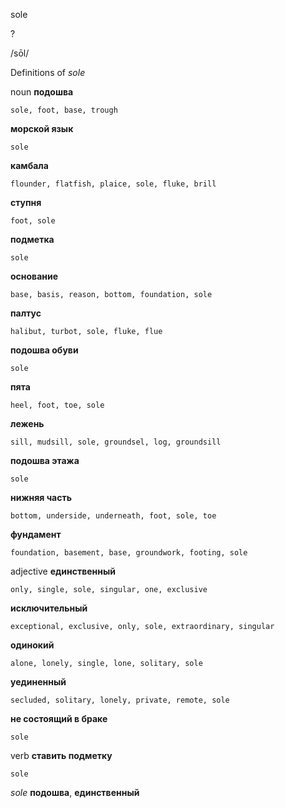sole

?

/sōl/

Definitions of _sole_

noun
**подошва**

    sole, foot, base, trough
**морской язык**

    sole
**камбала**

    flounder, flatfish, plaice, sole, fluke, brill
**ступня**

    foot, sole
**подметка**

    sole
**основание**

    base, basis, reason, bottom, foundation, sole
**палтус**

    halibut, turbot, sole, fluke, flue
**подошва обуви**

    sole
**пята**

    heel, foot, toe, sole
**лежень**

    sill, mudsill, sole, groundsel, log, groundsill
**подошва этажа**

    sole
**нижняя часть**

    bottom, underside, underneath, foot, sole, toe
**фундамент**

    foundation, basement, base, groundwork, footing, sole

adjective
**единственный**

    only, single, sole, singular, one, exclusive
**исключительный**

    exceptional, exclusive, only, sole, extraordinary, singular
**одинокий**

    alone, lonely, single, lone, solitary, sole
**уединенный**

    secluded, solitary, lonely, private, remote, sole
**не состоящий в браке**

    sole

verb
**ставить подметку**

    sole

_sole_
**подошва**, **единственный**